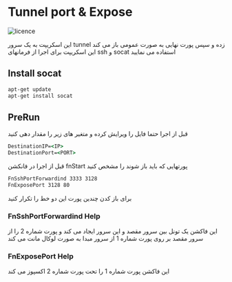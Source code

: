 # Tunnel port & Expose

![licence](https://img.shields.io/github/license/beigi-reza/ssh-tunnel)

این اسکریپت به یک سرور tunnel زده و سپس پورت نهایی به صورت عمومی باز می کند
این اسکریپت برای اجرا از فرمانهای ssh و socat استفاده می نمایید 

## Install socat

```cmd
apt-get update
apt-get install socat
```
## PreRun
قبل از اجرا حتما فایل را ویرایش کرده و متغیر های زیر را مقدار دهی کنید

```cmd
DestinationIP=<IP>
DestinationPort=<PORT>
```
قبل از اجرا در فانکشن fnStart پورتهایی که باید باز شوند  را مشخص کنید

```cmd
FnSshPortForwardind 3333 3128
FnExposePort 3128 80 
```
برای باز کدن چندین  پورت این دو خط را تکرار کنید

### FnSshPortForwardind Help

این فاکشن یک تونل بین سرور مقصد و این سرور ایجاد می کند و پورت شماره 2 را از سرور مقصد بر روی پورت شماره 1 از سرور مبدا به صورت لوکال مانت می کند

### FnExposePort Help

این فاکشن پورت شماره 1 را تحت پورت شماره 2 اکسپوز می کند 
